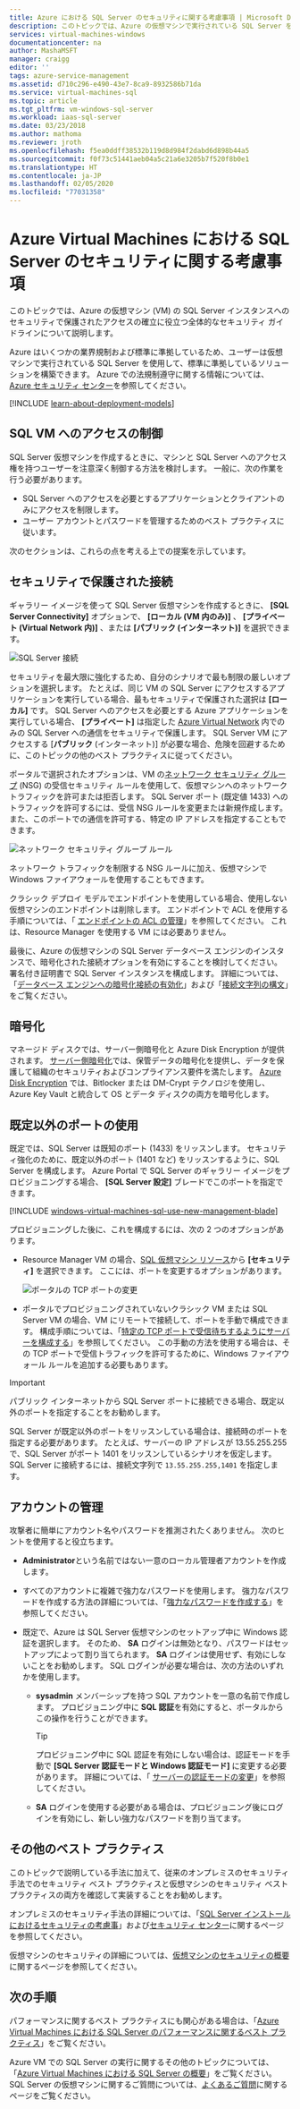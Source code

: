 ```yaml
---
title: Azure における SQL Server のセキュリティに関する考慮事項 | Microsoft Docs
description: このトピックでは、Azure の仮想マシンで実行されている SQL Server をセキュリティで保護するための一般的なガイダンスを示します。
services: virtual-machines-windows
documentationcenter: na
author: MashaMSFT
manager: craigg
editor: ''
tags: azure-service-management
ms.assetid: d710c296-e490-43e7-8ca9-8932586b71da
ms.service: virtual-machines-sql
ms.topic: article
ms.tgt_pltfrm: vm-windows-sql-server
ms.workload: iaas-sql-server
ms.date: 03/23/2018
ms.author: mathoma
ms.reviewer: jroth
ms.openlocfilehash: f5ea0ddff38532b119d8d984f2dabd6d898b44a5
ms.sourcegitcommit: f0f73c51441aeb04a5c21a6e3205b7f520f8b0e1
ms.translationtype: HT
ms.contentlocale: ja-JP
ms.lasthandoff: 02/05/2020
ms.locfileid: "77031358"
---
```

# <a name="security-considerations-for-sql-server-in-azure-virtual-machines"></a>Azure Virtual Machines における SQL Server のセキュリティに関する考慮事項

このトピックでは、Azure の仮想マシン (VM) の SQL Server インスタンスへのセキュリティで保護されたアクセスの確立に役立つ全体的なセキュリティ ガイドラインについて説明します。

Azure はいくつかの業界規制および標準に準拠しているため、ユーザーは仮想マシンで実行されている SQL Server を使用して、標準に準拠しているソリューションを構築できます。 Azure での法規制遵守に関する情報については、 [Azure セキュリティ センター](https://azure.microsoft.com/support/trust-center/)を参照してください。

[!INCLUDE [learn-about-deployment-models](../../../../includes/learn-about-deployment-models-both-include.md)]

## <a name="control-access-to-the-sql-vm"></a>SQL VM へのアクセスの制御

SQL Server 仮想マシンを作成するときに、マシンと SQL Server へのアクセス権を持つユーザーを注意深く制御する方法を検討します。 一般に、次の作業を行う必要があります。

- SQL Server へのアクセスを必要とするアプリケーションとクライアントのみにアクセスを制限します。
- ユーザー アカウントとパスワードを管理するためのベスト プラクティスに従います。

次のセクションは、これらの点を考える上での提案を示しています。

## <a name="secure-connections"></a>セキュリティで保護された接続

ギャラリー イメージを使って SQL Server 仮想マシンを作成するときに、 **[SQL Server Connectivity]** オプションで、 **[ローカル (VM 内のみ)]** 、 **[プライベート (Virtual Network 内)]** 、または **[パブリック (インターネット)]** を選択できます。

![SQL Server 接続](./media/virtual-machines-windows-sql-security/sql-vm-connectivity-option.png)

セキュリティを最大限に強化するため、自分のシナリオで最も制限の厳しいオプションを選択します。 たとえば、同じ VM の SQL Server にアクセスするアプリケーションを実行している場合、最もセキュリティで保護された選択は **[ローカル]** です。 SQL Server へのアクセスを必要とする Azure アプリケーションを実行している場合、 **[プライベート]** は指定した [Azure Virtual Network](../../../virtual-network/virtual-networks-overview.md) 内でのみの SQL Server への通信をセキュリティで保護します。 SQL Server VM にアクセスする [**パブリック** (インターネット)] が必要な場合、危険を回避するために、このトピックの他のベスト プラクティスに従ってください。

ポータルで選択されたオプションは、VM の[ネットワーク セキュリティ グループ](../../../virtual-network/security-overview.md) (NSG) の受信セキュリティ ルールを使用して、仮想マシンへのネットワーク トラフィックを許可または拒否します。 SQL Server ポート (既定値 1433) へのトラフィックを許可するには、受信 NSG ルールを変更または新規作成します。 また、このポートでの通信を許可する、特定の IP アドレスを指定することもできます。

![ネットワーク セキュリティ グループ ルール](./media/virtual-machines-windows-sql-security/sql-vm-network-security-group-rules.png)

ネットワーク トラフィックを制限する NSG ルールに加え、仮想マシンで Windows ファイアウォールを使用することもできます。

クラシック デプロイ モデルでエンドポイントを使用している場合、使用しない仮想マシンのエンドポイントは削除します。 エンドポイントで ACL を使用する手順については、「 [エンドポイントの ACL の管理](/previous-versions/azure/virtual-machines/windows/classic/setup-endpoints#manage-the-acl-on-an-endpoint)」を参照してください。 これは、Resource Manager を使用する VM には必要ありません。

最後に、Azure の仮想マシンの SQL Server データベース エンジンのインスタンスで、暗号化された接続オプションを有効にすることを検討してください。 署名付き証明書で SQL Server インスタンスを構成します。 詳細については、「[データベース エンジンへの暗号化接続の有効化](https://docs.microsoft.com/sql/database-engine/configure-windows/enable-encrypted-connections-to-the-database-engine)」および「[接続文字列の構文](https://msdn.microsoft.com/library/ms254500.aspx)」をご覧ください。

## <a name="encryption"></a>暗号化

マネージド ディスクでは、サーバー側暗号化と Azure Disk Encryption が提供されます。 [サーバー側暗号化](/azure/virtual-machines/windows/disk-encryption)では、保管データの暗号化を提供し、データを保護して組織のセキュリティおよびコンプライアンス要件を満たします。 [Azure Disk Encryption](/azure/security/fundamentals/azure-disk-encryption-vms-vmss) では、Bitlocker または DM-Crypt テクノロジを使用し、Azure Key Vault と統合して OS とデータ ディスクの両方を暗号化します。 

## <a name="use-a-non-default-port"></a>既定以外のポートの使用

既定では、SQL Server は既知のポート (1433) をリッスンします。 セキュリティ強化のために、既定以外のポート (1401 など) をリッスンするように、SQL Server を構成します。 Azure Portal で SQL Server のギャラリー イメージをプロビジョニングする場合、 **[SQL Server 設定]** ブレードでこのポートを指定できます。

[!INCLUDE [windows-virtual-machines-sql-use-new-management-blade](../../../../includes/windows-virtual-machines-sql-new-resource.md)]

プロビジョニングした後に、これを構成するには、次の 2 つのオプションがあります。

- Resource Manager VM の場合、[SQL 仮想マシン リソース](virtual-machines-windows-sql-manage-portal.md#access-the-sql-virtual-machines-resource)から **[セキュリティ]** を選択できます。 ここには、ポートを変更するオプションがあります。

  ![ポータルの TCP ポートの変更](./media/virtual-machines-windows-sql-security/sql-vm-change-tcp-port.png)

- ポータルでプロビジョニングされていないクラシック VM または SQL Server VM の場合、VM にリモートで接続して、ポートを手動で構成できます。 構成手順については、「[特定の TCP ポートで受信待ちするようにサーバーを構成する](https://docs.microsoft.com/sql/database-engine/configure-windows/configure-a-server-to-listen-on-a-specific-tcp-port)」を参照してください。 この手動の方法を使用する場合は、その TCP ポートで受信トラフィックを許可するために、Windows ファイアウォール ルールを追加する必要もあります。

> [!IMPORTANT]
> パブリック インターネットから SQL Server ポートに接続できる場合、既定以外のポートを指定することをお勧めします。

SQL Server が既定以外のポートをリッスンしている場合は、接続時のポートを指定する必要があります。 たとえば、サーバーの IP アドレスが 13.55.255.255 で、SQL Server がポート 1401 をリッスンしているシナリオを仮定します。 SQL Server に接続するには、接続文字列で `13.55.255.255,1401` を指定します。

## <a name="manage-accounts"></a>アカウントの管理

攻撃者に簡単にアカウント名やパスワードを推測されたくありません。 次のヒントを使用すると役立ちます。

- **Administrator**という名前ではない一意のローカル管理者アカウントを作成します。

- すべてのアカウントに複雑で強力なパスワードを使用します。 強力なパスワードを作成する方法の詳細については、「[強力なパスワードを作成する](https://support.microsoft.com/instantanswers/9bd5223b-efbe-aa95-b15a-2fb37bef637d/create-a-strong-password)」を参照してください。

- 既定で、Azure は SQL Server 仮想マシンのセットアップ中に Windows 認証を選択します。 そのため、 **SA** ログインは無効となり、パスワードはセットアップによって割り当てられます。 **SA** ログインは使用せず、有効にしないことをお勧めします。 SQL ログインが必要な場合は、次の方法のいずれかを使用します。

  - **sysadmin** メンバーシップを持つ SQL アカウントを一意の名前で作成します。 プロビジョニング中に **SQL 認証**を有効にすると、ポータルからこの操作を行うことができます。

    > [!TIP] 
    > プロビジョニング中に SQL 認証を有効にしない場合は、認証モードを手動で **[SQL Server 認証モードと Windows 認証モード]** に変更する必要があります。 詳細については、「 [サーバーの認証モードの変更](https://docs.microsoft.com/sql/database-engine/configure-windows/change-server-authentication-mode)」を参照してください。

  - **SA** ログインを使用する必要がある場合は、プロビジョニング後にログインを有効にし、新しい強力なパスワードを割り当てます。

## <a name="additional-best-practices"></a>その他のベスト プラクティス

このトピックで説明している手法に加えて、従来のオンプレミスのセキュリティ手法でのセキュリティ ベスト プラクティスと仮想マシンのセキュリティ ベスト プラクティスの両方を確認して実装することをお勧めします。 

オンプレミスのセキュリティ手法の詳細については、「[SQL Server インストールにおけるセキュリティの考慮事](/sql/sql-server/install/security-considerations-for-a-sql-server-installation)」および[セキュリティ センター](/sql/relational-databases/security/security-center-for-sql-server-database-engine-and-azure-sql-database)に関するページを参照してください。 

仮想マシンのセキュリティの詳細については、[仮想マシンのセキュリティの概要](/azure/security/fundamentals/virtual-machines-overview)に関するページを参照してください。


## <a name="next-steps"></a>次の手順

パフォーマンスに関するベスト プラクティスにも関心がある場合は、「[Azure Virtual Machines における SQL Server のパフォーマンスに関するベスト プラクティス](virtual-machines-windows-sql-performance.md)」をご覧ください。

Azure VM での SQL Server の実行に関するその他のトピックについては、「[Azure Virtual Machines における SQL Server の概要](virtual-machines-windows-sql-server-iaas-overview.md)」をご覧ください。 SQL Server の仮想マシンに関するご質問については、[よくあるご質問](virtual-machines-windows-sql-server-iaas-faq.md)に関するページをご覧ください。

